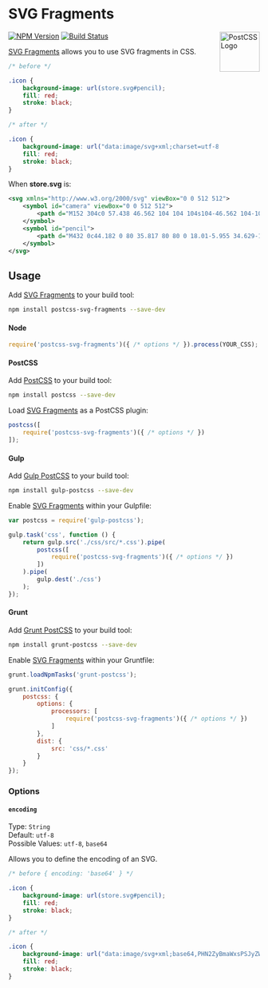 # SVG Fragments

<a href="https://github.com/postcss/postcss"><img src="http://postcss.github.io/postcss/logo.svg" alt="PostCSS Logo" width="80" height="80" align="right"></a>

[![NPM Version][npm-img]][npm] [![Build Status][ci-img]][ci]

[SVG Fragments] allows you to use SVG fragments in CSS.

```css
/* before */

.icon {
	background-image: url(store.svg#pencil);
	fill: red;
	stroke: black;
}

/* after */

.icon {
	background-image: url("data:image/svg+xml;charset=utf-8,%3Csvg fill='red' stroke='black' viewBox='0 0 512 512' xmlns='http://www.w3.org/2000/svg'%3E %3Cpath d='M432 0c44.182 0 80 35.817 80 80 0 18.01-5.955 34.629-16 48l-32 32-112-112 32-32c13.371-10.045 29.989-16 48-16zm-400 368l-32 144 144-32 296-296-112-112-296 296zm325.789-186.211l-224 224-27.578-27.578 224-224 27.578 27.578z'/%3E %3C/svg%3E");
	fill: red;
	stroke: black;
}
```

When **store.svg** is:

```svg
<svg xmlns="http://www.w3.org/2000/svg" viewBox="0 0 512 512">
	<symbol id="camera" viewBox="0 0 512 512">
		<path d="M152 304c0 57.438 46.562 104 104 104s104-46.562 104-104-46.562-104-104-104-104 46.562-104 104zm328-176h-112c-8-32-16-64-48-64h-128c-32 0-40 32-48 64h-112c-17.6 0-32 14.4-32 32v288c0 17.6 14.4 32 32 32h448c17.6 0 32-14.4 32-32v-288c0-17.6-14.4-32-32-32zm-224 318c-78.425 0-142-63.574-142-142 0-78.425 63.575-142 142-142 78.426 0 142 63.575 142 142 0 78.426-63.573 142-142 142zm224-222h-64v-32h64v32z"/>
	</symbol>
	<symbol id="pencil">
		<path d="M432 0c44.182 0 80 35.817 80 80 0 18.01-5.955 34.629-16 48l-32 32-112-112 32-32c13.371-10.045 29.989-16 48-16zm-400 368l-32 144 144-32 296-296-112-112-296 296zm325.789-186.211l-224 224-27.578-27.578 224-224 27.578 27.578z"/>
	</symbol>
</svg>
```

## Usage

Add [SVG Fragments] to your build tool:

```bash
npm install postcss-svg-fragments --save-dev
```

#### Node

```js
require('postcss-svg-fragments')({ /* options */ }).process(YOUR_CSS);
```

#### PostCSS

Add [PostCSS] to your build tool:

```bash
npm install postcss --save-dev
```

Load [SVG Fragments] as a PostCSS plugin:

```js
postcss([
	require('postcss-svg-fragments')({ /* options */ })
]);
```

#### Gulp

Add [Gulp PostCSS] to your build tool:

```bash
npm install gulp-postcss --save-dev
```

Enable [SVG Fragments] within your Gulpfile:

```js
var postcss = require('gulp-postcss');

gulp.task('css', function () {
	return gulp.src('./css/src/*.css').pipe(
		postcss([
			require('postcss-svg-fragments')({ /* options */ })
		])
	).pipe(
		gulp.dest('./css')
	);
});
```

#### Grunt

Add [Grunt PostCSS] to your build tool:

```bash
npm install grunt-postcss --save-dev
```

Enable [SVG Fragments] within your Gruntfile:

```js
grunt.loadNpmTasks('grunt-postcss');

grunt.initConfig({
	postcss: {
		options: {
			processors: [
				require('postcss-svg-fragments')({ /* options */ })
			]
		},
		dist: {
			src: 'css/*.css'
		}
	}
});
```

### Options

#### `encoding`

Type: `String`  
Default: `utf-8`  
Possible Values: `utf-8`, `base64`

Allows you to define the encoding of an SVG.

```css
/* before { encoding: 'base64' } */

.icon {
	background-image: url(store.svg#pencil);
	fill: red;
	stroke: black;
}

/* after */

.icon {
	background-image: url("data:image/svg+xml;base64,PHN2ZyBmaWxsPSJyZWQiIHN0cm9rZT0iYmxhY2siIHZpZXdCb3g9IjAgMCA1MTIgNTEyIiB4bWxucz0iaHR0cDovL3d3dy53My5vcmcvMjAwMC9zdmciPgogIDxwYXRoIGQ9Ik00MzIgMGM0NC4xODIgMCA4MCAzNS44MTcgODAgODAgMCAxOC4wMS01Ljk1NSAzNC42MjktMTYgNDhsLTMyIDMyLTExMi0xMTIgMzItMzJjMTMuMzcxLTEwLjA0NSAyOS45ODktMTYgNDgtMTZ6bS00MDAgMzY4bC0zMiAxNDQgMTQ0LTMyIDI5Ni0yOTYtMTEyLTExMi0yOTYgMjk2em0zMjUuNzg5LTE4Ni4yMTFsLTIyNCAyMjQtMjcuNTc4LTI3LjU3OCAyMjQtMjI0IDI3LjU3OCAyNy41Nzh6Ii8+Cjwvc3ZnPg==");
	fill: red;
	stroke: black;
}
```

[ci]:      https://travis-ci.org/jonathantneal/postcss-svg-fragments
[ci-img]:  https://img.shields.io/travis/jonathantneal/postcss-svg-fragments.svg
[npm]:     https://www.npmjs.com/package/postcss-svg-fragments
[npm-img]: https://img.shields.io/npm/v/postcss-svg-fragments.svg

[Gulp PostCSS]:  https://github.com/postcss/gulp-postcss
[Grunt PostCSS]: https://github.com/nDmitry/grunt-postcss
[PostCSS]:       https://github.com/postcss/postcss

[SVG Fragments]: https://github.com/jonathantneal/postcss-svg-fragments
